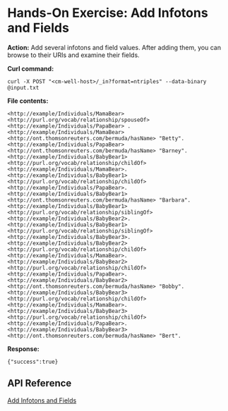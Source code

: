 # Hands-On Exercise: Add Infotons and Fields #

**Action:** Add several infotons and field values. After adding them, you can browse to their URIs and examine their fields.

**Curl command:**

    curl -X POST "<cm-well-host>/_in?format=ntriples" --data-binary @input.txt

**File contents:**

    <http://example/Individuals/MamaBear> <http://purl.org/vocab/relationship/spouseOf> <http://example/Individuals/PapaBear> .
    <http://example/Individuals/MamaBear> <http://ont.thomsonreuters.com/bermuda/hasName> "Betty".
    <http://example/Individuals/PapaBear> <http://ont.thomsonreuters.com/bermuda/hasName> "Barney".
    <http://example/Individuals/BabyBear1> <http://purl.org/vocab/relationship/childOf> <http://example/Individuals/MamaBear>.
    <http://example/Individuals/BabyBear1> <http://purl.org/vocab/relationship/childOf> <http://example/Individuals/PapaBear>.
    <http://example/Individuals/BabyBear1> <http://ont.thomsonreuters.com/bermuda/hasName> "Barbara".
    <http://example/Individuals/BabyBear1> <http://purl.org/vocab/relationship/siblingOf> <http://example/Individuals/BabyBear2>.
    <http://example/Individuals/BabyBear1> <http://purl.org/vocab/relationship/siblingOf> <http://example/Individuals/BabyBear3>.
    <http://example/Individuals/BabyBear2> <http://purl.org/vocab/relationship/childOf> <http://example/Individuals/MamaBear>.
    <http://example/Individuals/BabyBear2> <http://purl.org/vocab/relationship/childOf> <http://example/Individuals/PapaBear>.
    <http://example/Individuals/BabyBear2> <http://ont.thomsonreuters.com/bermuda/hasName> "Bobby".
    <http://example/Individuals/BabyBear3> <http://purl.org/vocab/relationship/childOf> <http://example/Individuals/MamaBear>.
    <http://example/Individuals/BabyBear3> <http://purl.org/vocab/relationship/childOf> <http://example/Individuals/PapaBear>.
    <http://example/Individuals/BabyBear3> <http://ont.thomsonreuters.com/bermuda/hasName> "Bert".

**Response:**

    {"success":true}

## API Reference ##
[Add Infotons and Fields](API.Update.AddInfotonsAndFields.md)
    
